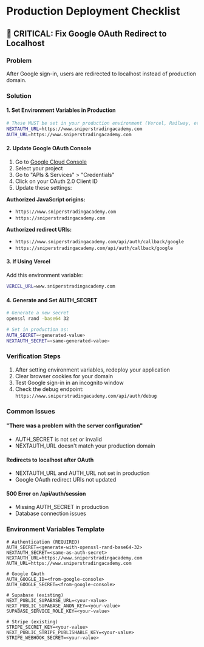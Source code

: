 # Production Deployment Checklist

## 🚨 CRITICAL: Fix Google OAuth Redirect to Localhost

### Problem
After Google sign-in, users are redirected to localhost instead of production domain.

### Solution

#### 1. Set Environment Variables in Production
```bash
# These MUST be set in your production environment (Vercel, Railway, etc.)
NEXTAUTH_URL=https://www.sniperstradingacademy.com
AUTH_URL=https://www.sniperstradingacademy.com
```

#### 2. Update Google OAuth Console
1. Go to [Google Cloud Console](https://console.cloud.google.com/)
2. Select your project
3. Go to "APIs & Services" > "Credentials"
4. Click on your OAuth 2.0 Client ID
5. Update these settings:

**Authorized JavaScript origins:**
- `https://www.sniperstradingacademy.com`
- `https://sniperstradingacademy.com`

**Authorized redirect URIs:**
- `https://www.sniperstradingacademy.com/api/auth/callback/google`
- `https://sniperstradingacademy.com/api/auth/callback/google`

#### 3. If Using Vercel
Add this environment variable:
```bash
VERCEL_URL=www.sniperstradingacademy.com
```

#### 4. Generate and Set AUTH_SECRET
```bash
# Generate a new secret
openssl rand -base64 32

# Set in production as:
AUTH_SECRET=<generated-value>
NEXTAUTH_SECRET=<same-generated-value>
```

### Verification Steps
1. After setting environment variables, redeploy your application
2. Clear browser cookies for your domain
3. Test Google sign-in in an incognito window
4. Check the debug endpoint: `https://www.sniperstradingacademy.com/api/auth/debug`

### Common Issues

#### "There was a problem with the server configuration"
- AUTH_SECRET is not set or invalid
- NEXTAUTH_URL doesn't match your production domain

#### Redirects to localhost after OAuth
- NEXTAUTH_URL and AUTH_URL not set in production
- Google OAuth redirect URIs not updated

#### 500 Error on /api/auth/session
- Missing AUTH_SECRET in production
- Database connection issues

### Environment Variables Template
```env
# Authentication (REQUIRED)
AUTH_SECRET=<generate-with-openssl-rand-base64-32>
NEXTAUTH_SECRET=<same-as-auth-secret>
NEXTAUTH_URL=https://www.sniperstradingacademy.com
AUTH_URL=https://www.sniperstradingacademy.com

# Google OAuth
AUTH_GOOGLE_ID=<from-google-console>
AUTH_GOOGLE_SECRET=<from-google-console>

# Supabase (existing)
NEXT_PUBLIC_SUPABASE_URL=<your-value>
NEXT_PUBLIC_SUPABASE_ANON_KEY=<your-value>
SUPABASE_SERVICE_ROLE_KEY=<your-value>

# Stripe (existing)
STRIPE_SECRET_KEY=<your-value>
NEXT_PUBLIC_STRIPE_PUBLISHABLE_KEY=<your-value>
STRIPE_WEBHOOK_SECRET=<your-value>
```
